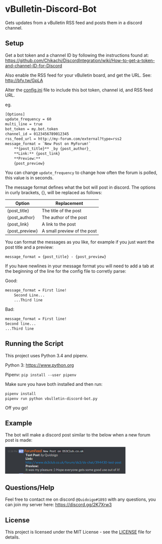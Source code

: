 # vBulletin-Discord-Bot

Gets updates from a vBulletin RSS feed and posts them in a discord channel.

## Setup

Get a bot token and a channel ID by following the instructions found at: https://github.com/Chikachi/DiscordIntegration/wiki/How-to-get-a-token-and-channel-ID-for-Discord

Also enable the RSS feed for your vBulletin board, and get the URL. See: http://bfy.tw/GpLA

Alter the [config.ini](config.ini) file to include this bot token, channel id, and RSS feed URL.

eg.

```buildoutcfg
[Options]
update_frequency = 60
multi_line = true
bot_token = my.bot.token
channel_id = 0123456789012345
rss_feed_url = http://my-forum.com/external?type=rss2
message_format = `New Post on MyForum!`
    **{post_title}** _by {post_author}_
    **Link:** {post_link}
    **Preview:**
    {post_preview}
```

You can change `update_frequency` to change how often the forum is polled, this value is in seconds.

The message format defines what the bot will post in discord. The options in curly brackets, {}, will be replaced as follows:

| Option | Replacement |
| --- | --- |
| {post_title} | The title of the post |
| {post_author} | The author of the post |
| {post_link} | A link to the post |
| {post_preview} | A small preview of the post |

You can format the messages as you like, for example if you just want the post title and a preview:

```buildoutcfg
message_format = {post_title} - {post_preview}
```

If you have newlines in your message format you will need to add a tab at the beginning of the line for the config file to corretly parse:

Good:
```
message_format = First line!
    Second Line...
    ...Third line
```

Bad:
```
message_format = First line!
Second line...
...Third line
```

## Running the Script

This project uses Python 3.4 and pipenv.

Python 3: https://www.python.org

Pipenv: `pip install --user pipenv`

Make sure you have both installed and then run:

```
pipenv install
pipenv run python vbulletin-discord-bot.py
```

Off you go!

## Example

The bot will make a discord post similar to the below when a new forum post is made:

![Example image](ExamplePost.png)

## Questions/Help

Feel free to contact me on discord `@Quidoigo#1893` with any questions, you can join my server here: https://discord.gg/2K7Xrw3

## License

This project is licensed under the MIT License - see the [LICENSE](LICENSE) file for details.
